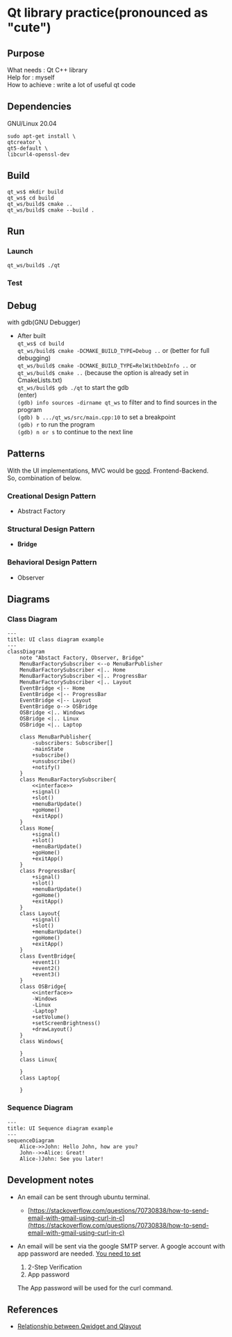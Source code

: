 # Qt library practice(pronounced as "cute")
## Purpose
What needs : Qt C++ library  
Help for : myself  
How to achieve : write a lot of useful qt code
## Dependencies
GNU/Linux 20.04
```
sudo apt-get install \
qtcreator \
qt5-default \
libcurl4-openssl-dev
```
## Build
```
qt_ws$ mkdir build
qt_ws$ cd build
qt_ws/build$ cmake ..
qt_ws/build$ cmake --build .
```
## Run
### Launch
```
qt_ws/build$ ./qt
```
### Test

## Debug
with gdb(GNU Debugger)  
- After built  
`qt_ws$ cd build`  
`qt_ws/build$ cmake -DCMAKE_BUILD_TYPE=Debug ..` or (better for full debugging)  
`qt_ws/build$ cmake -DCMAKE_BUILD_TYPE=RelWithDebInfo ..` or  
`qt_ws/build$ cmake ..` (because the option is already set in CmakeLists.txt)  
`qt_ws/build$ gdb ./qt` to start the gdb  
(enter)  
`(gdb) info sources -dirname qt_ws` to filter and to find sources in the program  
`(gdb) b .../qt_ws/src/main.cpp:10` to set a breakpoint  
`(gdb) r` to run the program  
`(gdb) n or s` to continue to the next line  

## Patterns
With the UI implementations, MVC would be [good](https://stackoverflow.com/questions/9419147/which-software-design-patterns-do-common-gui-frameworks-exhibit). Frontend-Backend.  
So, combination of below.  
### Creational Design Pattern
- Abstract Factory
### Structural Design Pattern
- **Bridge**
### Behavioral Design Pattern
- Observer
## Diagrams
### Class Diagram
```mermaid
---
title: UI class diagram example
---
classDiagram
    note "Abstact Factory, Observer, Bridge"
    MenuBarFactorySubscriber <--o MenuBarPublisher
    MenuBarFactorySubscriber <|.. Home
    MenuBarFactorySubscriber <|.. ProgressBar
    MenuBarFactorySubscriber <|.. Layout
    EventBridge <|-- Home
    EventBridge <|-- ProgressBar
    EventBridge <|-- Layout
    EventBridge o--> OSBridge
    OSBridge <|.. Windows
    OSBridge <|.. Linux
    OSBridge <|.. Laptop

    class MenuBarPublisher{
        -subscribers: Subscriber[]
        -mainState
        +subscribe()
        +unsubscribe()
        +notify()
    }
    class MenuBarFactorySubscriber{
        <<interface>>
        +signal()
        +slot()
        +menuBarUpdate()
        +goHome()
        +exitApp()
    }
    class Home{
        +signal()
        +slot()
        +menuBarUpdate()
        +goHome()
        +exitApp()
    }
    class ProgressBar{
        +signal()
        +slot()
        +menuBarUpdate()
        +goHome()
        +exitApp()
    }
    class Layout{
        +signal()
        +slot()
        +menuBarUpdate()
        +goHome()
        +exitApp()
    }
    class EventBridge{
        +event1()
        +event2()
        +event3()
    }
    class OSBridge{
        <<interface>>
        -Windows
        -Linux
        -Laptop?
        +setVolume()
        +setScreenBrightness()
        +drawLayout()
    }
    class Windows{

    }
    class Linux{

    }
    class Laptop{

    }
```
### Sequence Diagram
```mermaid
---
title: UI Sequence diagram example
---
sequenceDiagram
    Alice->>John: Hello John, how are you?
    John-->>Alice: Great!
    Alice-)John: See you later!
```
## Development notes
- An email can be sent through ubuntu terminal.
  - [https://stackoverflow.com/questions/70730838/how-to-send-email-with-gmail-using-curl-in-c](https://stackoverflow.com/questions/70730838/how-to-send-email-with-gmail-using-curl-in-c)
- An email will be sent via the google SMTP server. A google account with app password are needed. [You need to set](https://support.google.com/mail/answer/185833?hl=en)
  1. 2-Step Verification 
  2. App password
   
  The App password will be used for the curl command.

## References
- [Relationship between Qwidget and Qlayout](https://stackoverflow.com/questions/24262564/convert-between-qlayout-and-qwidget)